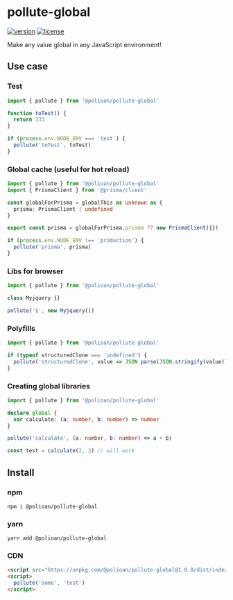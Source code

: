 # pollute-global
[![version](https://img.shields.io/npm/v/@polioan/pollute-global.svg)](https://www.npmjs.com/package/typescript-notion-formulas)
[![license](https://img.shields.io/github/license/polioan/pollute-global)](https://opensource.org/licenses/MIT)

Make any value global in any JavaScript environment!

## Use case

### Test

```ts
import { pollute } from '@polioan/pollute-global'

function toTest() {
  return 333
}

if (process.env.NODE_ENV === 'test') {
  pollute('toTest', toTest)
}
```

### Global cache (useful for hot reload)

```ts
import { pollute } from '@polioan/pollute-global'
import { PrismaClient } from '@prisma/client'

const globalForPrisma = globalThis as unknown as {
  prisma: PrismaClient | undefined
}

export const prisma = globalForPrisma.prisma ?? new PrismaClient({})

if (process.env.NODE_ENV !== 'production') {
  pollute('prisma', prisma)
}
```

### Libs for browser

```ts
import { pollute } from '@polioan/pollute-global'

class Myjquery {}

pollute('$', new Myjquery())
```

### Polyfills

```ts
import { pollute } from '@polioan/pollute-global'

if (typeof structuredClone === 'undefined') {
  pollute('structuredClone', value => JSON.parse(JSON.stringify(value)))
}
```

### Creating global libraries

```ts
import { pollute } from '@polioan/pollute-global'

declare global {
  var calculate: (a: number, b: number) => number
}

pollute('calculate', (a: number, b: number) => a + b)

const test = calculate(2, 3) // will work
```

## Install

### npm

```shell
npm i @polioan/pollute-global
```

### yarn

```shell
yarn add @polioan/pollute-global
```

### CDN

```html
<script src="https://unpkg.com/@polioan/pollute-global@1.0.0/dist/index.global.js"></script>
<script>
  pollute('some', 'test')
</script>
```